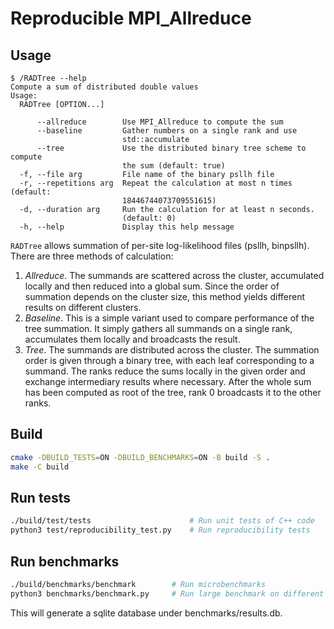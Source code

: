 # Reproducible MPI_Allreduce


## Usage

```
$ /RADTree --help
Compute a sum of distributed double values
Usage:
  RADTree [OPTION...]

      --allreduce        Use MPI_Allreduce to compute the sum
      --baseline         Gather numbers on a single rank and use
                         std::accumulate
      --tree             Use the distributed binary tree scheme to compute
                         the sum (default: true)
  -f, --file arg         File name of the binary psllh file
  -r, --repetitions arg  Repeat the calculation at most n times (default:
                         18446744073709551615)
  -d, --duration arg     Run the calculation for at least n seconds.
                         (default: 0)
  -h, --help             Display this help message
```

`RADTree` allows summation of per-site log-likelihood files (psllh, binpsllh).
There are three methods of calculation:
1. *Allreduce*. The summands are scattered across the cluster, accumulated locally and then reduced into a global sum.
Since the order of summation depends on the cluster size, this method yields different results on different clusters.
2. *Baseline*. This is a simple variant used to compare performance of the tree summation. It simply gathers all summands
on a single rank, accumulates them locally and broadcasts the result.
3. *Tree*. The summands are distributed across the cluster. The summation order is given through a binary tree, with
each leaf corresponding to a summand. The ranks reduce the sums locally in the given order and exchange intermediary 
results where necessary. After the whole sum has been computed as root of the tree, rank 0 broadcasts it to the other ranks.

## Build

```sh
cmake -DBUILD_TESTS=ON -DBUILD_BENCHMARKS=ON -B build -S .
make -C build
```


## Run tests

```sh
./build/test/tests                      # Run unit tests of C++ code
python3 test/reproducibility_test.py    # Run reproducibility tests
```

## Run benchmarks

```sh
./build/benchmarks/benchmark        # Run microbenchmarks
python3 benchmarks/benchmark.py     # Run large benchmark on different datasets
```

This will generate a sqlite database under benchmarks/results.db.
